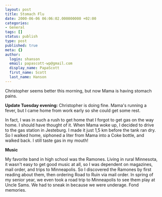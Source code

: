 ```yaml
---
layout: post
title: Stomach Flu
date: 2000-06-06 06:06:02.000000000 +02:00
categories:
- General
tags: []
status: publish
type: post
published: true
meta: {}
author:
  login: shanson
  email: papascott-wp@gmail.com
  display_name: PapaScott
  first_name: Scott
  last_name: Hanson
---
```

<p>Christopher seems better this morning, but now Mama is having stomach pains.</p>
<p><b>Update Tuesday evening:</b> Christopher is doing fine. Mama's running a fever, but I came home from work early so she could get some rest.</p>
<p>In fact, I was in such a rush to get home that I forgot to get gas on the way home. I should have thought of it. When Mama woke up, I decided to drive to the gas station in Jesteburg. I made it just 1,5 km before the tank ran dry. So I walked home, siphoned a liter from Mama into a Coke bottle, and walked back. I still taste gas in my mouth!</p>
<p><b>Music</b></p>
<p>My favorite band in high school was the Ramones. Living in rural Minnesota, it wasn't easy to get good music at all, so I was dependent on magazines, mail order, and trips to Minneapolis. So I discovered the Ramones by first reading about them, then ordering Road to Ruin via mail order. In spring of my senior year, we even took a road trip to Minneapolis to see them play at Uncle Sams. We had to sneak in because we were underage. Fond memories.</p>

